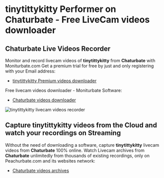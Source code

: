 # tinytittykitty Performer on Chaturbate - Free LiveCam videos downloader

## Chaturbate Live Videos Recorder

Monitor and record livecam videos of **tinytittykitty** from **Chaturbate** with Moniturbate.com
Get a premium trial for free by just and only registering with your Email address:
* [tinytittykitty Premium videos downloader](https://moniturbate.com/request-demo-licence-key.html)

Free livecam videos downloader - Moniturbate Software:
* [Chaturbate videos downloader](https://moniturbate.com/moniturbate-download-software.html)

![tinytittykitty livecam videos recorder](https://peachurnet.com/templates/moniturbate-software.png)


## Capture tinytittykitty videos from the Cloud and watch your recordings on Streaming

Without the need of downloading a software, capture **tinytittykitty** livecam videos from **Chaturbate** 100% online.
Watch Livecam archives from **Chaturbate** unlimitedly from thousands of existing recordings, only on Peachurbate.com and its websites network:
* [Chaturbate videos archives](https://peachurnet.com/)